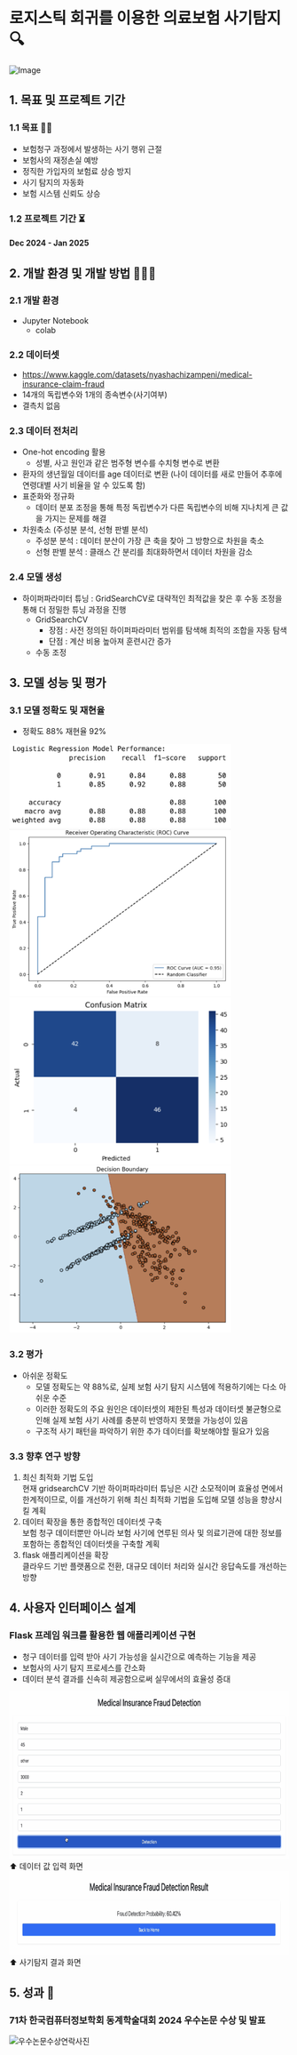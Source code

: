 # 로지스틱 회귀를 이용한 의료보험 사기탐지 🔍
![Image](https://github.com/user-attachments/assets/39d4b27f-77e6-49ff-b318-d27b2e20ee50)

## 1. 목표 및 프로젝트 기간 

### 1.1 목표 👍🏻
- 보험청구 과정에서 발생하는 사기 행위 근절 
- 보험사의 재정손실 예방 
- 정직한 가입자의 보험료 상승 방지 
- 사기 탐지의 자동화 
- 보험 시스템 신뢰도 상승

### 1.2 프로젝트 기간 ⏳
#### Dec 2024 - Jan 2025 

## 2. 개발 환경 및 개발 방법 👩🏻‍💻
### 2.1 개발 환경
- Jupyter Notebook 
  - colab

### 2.2 데이터셋 
- https://www.kaggle.com/datasets/nyashachizampeni/medical-insurance-claim-fraud
- 14개의 독립변수와 1개의 종속변수(사기여부)
- 결측치 없음

### 2.3 데이터 전처리
- One-hot encoding 활용
  - 성별, 사고 원인과 같은 범주형 변수를 수치형 변수로 변환
- 환자의 생년월일 데이터를 age 데이터로 변환 (나이 데이터를 새로 만들어 추후에 연령대별 사기 비율을 알 수 있도록 함)
- 표준화와 정규화
  - 데이터 분포 조정을 통해 특정 독립변수가 다른 독립변수의 비해 지나치게 큰 값을 가지는 문제를 해결 
- 차원축소 (주성분 분석, 선형 판별 분석)
  - 주성분 분석 : 데이터 분산이 가장 큰 축을 찾아 그 방향으로 차원을 축소
  - 선형 판별 분석 : 클래스 간 분리를 최대화하면서 데이터 차원을 감소

### 2.4 모델 생성 
- 하이퍼파라미터 튜닝 : GridSearchCV로 대략적인 최적값을 찾은 후 수동 조정을 통해 더 정밀한 튜닝 과정을 진행 
  - GridSearchCV
    - 장점 : 사전 정의된 하이퍼파라미터 범위를 탐색해 최적의 조합을 자동 탐색
    - 단점 : 계산 비용 높아져 훈련시간 증가
  - 수동 조정

## 3. 모델 성능 및 평가 
### 3.1 모델 정확도 및 재현율 
- 정확도 88% 재현율 92%
<img src="https://github.com/MrCaplan/Medical-Insurance-Fraud-Detection-Using-Logistic-Regression/blob/main/pictures/%E1%84%86%E1%85%A9%E1%84%83%E1%85%A6%E1%86%AF%E1%84%89%E1%85%A5%E1%86%BC%E1%84%82%E1%85%B3%E1%86%BC%E1%84%91%E1%85%A7%E1%86%BC%E1%84%80%E1%85%A1%E1%84%8C%E1%85%A1%E1%84%85%E1%85%AD.png" width="400" height="150"/>
<img src="https://github.com/MrCaplan/Medical-Insurance-Fraud-Detection-Using-Logistic-Regression/blob/main/pictures/ROC%E1%84%8F%E1%85%A5%E1%84%87%E1%85%B3%E1%84%80%E1%85%B3%E1%84%85%E1%85%A2%E1%84%91%E1%85%B3.png" width="400" height="300"/>
<img src="https://github.com/MrCaplan/Medical-Insurance-Fraud-Detection-Using-Logistic-Regression/blob/main/pictures/confusion_matrix.png" width="400" height="300"/>
<img src="https://github.com/MrCaplan/Medical-Insurance-Fraud-Detection-Using-Logistic-Regression/blob/main/pictures/%E1%84%80%E1%85%A7%E1%86%AF%E1%84%8C%E1%85%A5%E1%86%BC%E1%84%80%E1%85%A7%E1%86%BC%E1%84%80%E1%85%A8%E1%84%89%E1%85%B5%E1%84%80%E1%85%A1%E1%86%A8%E1%84%92%E1%85%AA%E1%84%8C%E1%85%A1%E1%84%85%E1%85%AD.png" width="400" height="300"/>

### 3.2 평가 
- 아쉬운 정확도
  - 모델 정확도는 약 88%로, 실제 보험 사기 탐지 시스템에 적용하기에는 다소 아쉬운 수준
  - 이러한 정확도의 주요 원인은 데이터셋의 제한된 특성과 데이터셋 불균형으로 인해 실제 보험 사기 사례를 충분히 반영하지 못했을 가능성이 있음
  - 구조적 사기 패턴을 파악하기 위한 추가 데이터를 확보해야할 필요가 있음

### 3.3 향후 연구 방향 

1. 최신 최적화 기법 도입
<br/> 현재 gridsearchCV 기반 하이퍼파라미터 튜닝은 시간 소모적이며 효율성 면에서 한계적이므로, 이를 개선하기 위해 최신 최적화 기법을 도입해 모델 성능을 향상시킬 계획
2. 데이터 확장을 통한 종합적인 데이터셋 구축
<br/> 보험 청구 데이터뿐만 아니라 보험 사기에 연루된 의사 및 의료기관에 대한 정보를 포함하는 종합적인 데이터셋을 구축할 계획
3. flask 애플리케이션을 확장
<br/> 클라우드 기반 플랫폼으로 전환, 대규모 데이터 처리와 실시간 응답속도를 개선하는 방향
    
## 4. 사용자 인터페이스 설계 
### Flask 프레임 워크를 활용한 웹 애플리케이션 구현
- 청구 데이터를 입력 받아 사기 가능성을 실시간으로 예측하는 기능을 제공
- 보험사의 사기 탐지 프로세스를 간소화
- 데이터 분석 결과를 신속히 제공함으로써 실무에서의 효율성 증대
<img src="https://github.com/MrCaplan/Medical-Insurance-Fraud-Detection-Using-Logistic-Regression/blob/main/pictures/%E1%84%89%E1%85%A1%E1%84%8B%E1%85%AD%E1%86%BC%E1%84%8C%E1%85%A1%E1%84%8B%E1%85%B5%E1%86%AB%E1%84%90%E1%85%A5%E1%84%91%E1%85%A6%E1%84%8B%E1%85%B5%E1%84%89%E1%85%B3%E1%84%92%E1%85%AA%E1%84%86%E1%85%A7%E1%86%AB.png" width="600" height="300"/>
⬆️ 데이터 값 입력 화면 
<img src="https://github.com/MrCaplan/Medical-Insurance-Fraud-Detection-Using-Logistic-Regression/blob/main/pictures/%E1%84%89%E1%85%A1%E1%84%80%E1%85%B5%E1%84%90%E1%85%A1%E1%86%B7%E1%84%8C%E1%85%B5%E1%84%80%E1%85%A7%E1%86%AF%E1%84%80%E1%85%AA%E1%84%92%E1%85%AA%E1%84%86%E1%85%A7%E1%86%AB.png" width="600" height="150"/>
⬆️ 사기탐지 결과 화면


## 5. 성과 📝
### 71차 한국컴퓨터정보학회 동계학술대회 2024 우수논문 수상 및 발표 
![우수논문수상연락사진](pictures/컴퓨터정보학회우수논문.png)

